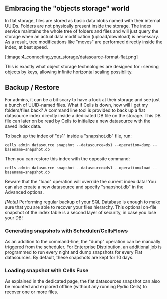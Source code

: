 ## Embracing the "objects storage" world

In flat storage, files are stored as basic data blobs named with their internal UUIDs. Folders are not physically present inside the storage. The index service maintains the whole tree of folders and files and will just query the storage when an actual data modification (upload/download) is necessary.
As a result, tree modifications like "moves" are performed directly inside the index, at best speed. 

[:image:4_connecting_your_storage/datasource-format-flat.png]

This is exactly what object storage technologies are designed for : serving objects by keys, allowing infinite horizontal scaling possibility.

## Backup / Restore

For admins, it can be a bit scary to have a look at their storage and see just a bunch of UUID-named files. What if Cells is down, how will I get my folders/files back? A command line tool is provided to back up a flat datasource index directly inside a dedicated DB file on the storage. This DB file can later on be read by Cells to initialize a new datasource with the saved index data.

To back up the index of "ds1" inside a "snapshot.db" file, run:
```
cells admin datasource snapshot --datasource=ds1 --operation=dump --basename=snapshot.db 
```
Then you can restore this index with the opposite command:
```
cells admin datasource snapshot --datasource=ds1 --operation=load --basename=snapshot.db 
```
Beware that the "load" operation will override the current index data! You can also create a new datasource and specify "snapshot.db" in the Advanced options.

_[Note]_ Performing regular backup of your SQL Database is enough to make sure that you are able to recover your files hierarchy. This optional on-file snapshot of the index table is a second layer of security, in case you lose your DB!

### Generating snapshots with Scheduler/CellsFlows

As an addition to the command-line, the "dump" operation can be manually triggered from the scheduler. For Enterprise Distribution, an additional job is programmed to run every night and dump snapshots for every Flat datasources. By default, these snapshots are kept for 10 days.

### Loading snapshot with Cells Fuse

As explained in the dedicated page, the flat datasources snapshot can also be mounted and explored offline (without any running Pydio Cells) to recover one or more files.